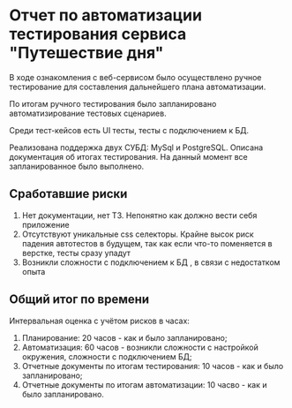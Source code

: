 # Отчет по автоматизации тестирования сервиса "Путешествие дня" # 

В ходе ознакомления с веб-сервисом было осуществлено ручное тестирование для составления дальнейшего плана автоматизации.

По итогам ручного тестирования было запланировано автоматизирование тестовых сценариев.

Среди тест-кейсов есть UI тесты, тесты с подключением к БД.

Реализована поддержка двух СУБД: MySql и PostgreSQL.
Описана документация об итогах тестирования.
На данный момент все запланированное было выполнено.

## Сработавшие риски
1. Нет документации, нет ТЗ. Непонятно как должно вести себя приложение
2. Отсутствуют уникальные css селекторы. Крайне высок риск падения автотестов в будущем, так как если что-то поменяется в верстке, тесты сразу упадут
3. Возникли сложности с подключением к БД , в связи с недостатком опыта

## Общий итог по времени

Интервальная оценка с учётом рисков в часах:
1. Планирование: 20 часов - как и было запланировано;
2. Автоматизация: 60 часов - возникли сложности с настройкой окружения, сложности с подключением БД;
3. Отчетные документы по итогам тестирования: 10 часов - как и было запланировано;
4. Отчетные документы по итогам автоматизации: 10 часво - как и было запланировано.